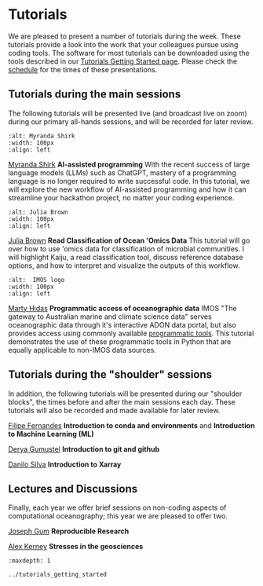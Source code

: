 # Tutorials

We are pleased to present a number of tutorials during the week.  These tutorials provide a look into the work that your colleagues pursue using coding tools.  The software for most tutorials can be downloaded using the tools described in our [Tutorials Getting Started page](https://oceanhackweek.org/ohw23/tutorials_getting_started.html).  Please check the [schedule](https://oceanhackweek.org/ohw23/schedule.html) for the times of these presentations.


## Tutorials during the main sessions

The following tutorials will be presented live (and broadcast live on zoom) during our primary all-hands sessions, and will be recorded for later review.

```{image} ../../assets/images/people/Myranda-Shirk-6.jpg
:alt: Myranda Shirk
:width: 100px
:align: left
```

[Myranda Shirk](https://www.vanderbilt.edu/datascience/data-science-team/) **AI-assisted programming**
With the recent success of large language models (LLMs) such as ChatGPT, mastery of a programming language is no longer required to write successful code. In this tutorial, we will explore the new workflow of AI-assisted programming and how it can streamline your hackathon project, no matter your coding experience.

```{image} ../../assets/images/people/julia-brown.png
:alt: Julia Brown
:width: 100px
:align: left
```

[Julia Brown](https://www.bigelow.org/about/people/julia.html) **Read Classification of Ocean 'Omics Data**
This tutorial will go over how to use 'omics data for classification of microbial communities. I will highlight Kaiju, a read classification tool, discuss reference database options, and how to interpret and visualize the outputs of this workflow.


```{image} ../../assets/images/people/imos-logo.png
:alt:  IMOS logo
:width: 100px
:align: left
```
[Marty Hidas](https://imos.org.au/) **Programmatic access of oceanographic data**
IMOS "The gateway to Australian marine and climate science data" serves oceanographic data through it's interactive ADON data portal, but also provides access using commonly available [programmatic tools](https://help.aodn.org.au/aodn-data-tools/user-code-library/).  This tutorial demonstrates the use of these programmatic tools in Python that are equally applicable to non-IMOS data sources.  


## Tutorials during the "shoulder" sessions

In addition, the following tutorials will be presented during our "shoulder blocks", the times before and after the main sessions each day.  These tutorials will also be recorded and made available for later review. 

[Filipe Fernandes](https://github.com/ocefpaf) **Introduction to  conda and environments** and **Introduction to Machine Learning (ML)**

[Derya Gumustel](https://github.com/dgumustel) **Introduction to git and github** 

[Danilo Silva](https://github.com/nilodna) **Introduction to Xarray**


## Lectures and Discussions

Finally, each year we offer brief sessions on non-coding aspects of computational oceanography; this year we are pleased to offer two.

[Joseph Gum](https://github.com/asx-) **Reproducible Research**

[Alex Kerney](https://github.com/abkfenris) **Stresses in the geosciences**

 

```{toctree}
:maxdepth: 1

../tutorials_getting_started
```
